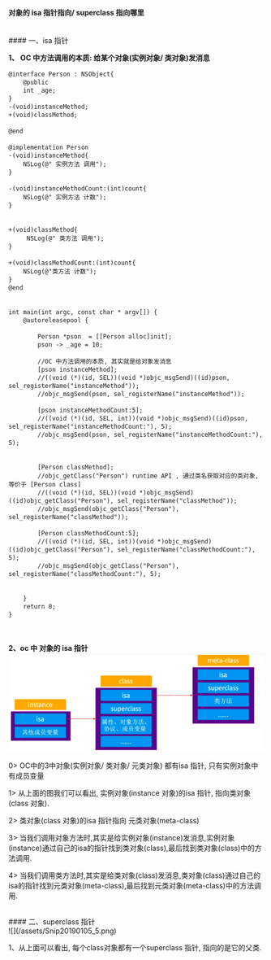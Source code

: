 #### 对象的 isa 指针指向/ superclass 指向哪里



<br>
#### 一、isa 指针

**1、 OC 中方法调用的本质: 给某个对象(实例对象/ 类对象)发消息**
```
@interface Person : NSObject{
    @public
    int _age;
}
-(void)instanceMethod;
+(void)classMethod;

@end

@implementation Person
-(void)instanceMethod{
    NSLog(@" 实例方法 调用");
}

-(void)instanceMethodCount:(int)count{
    NSLog(@" 实例方法 计数");
}


+(void)classMethod{
     NSLog(@" 类方法 调用");
}

+(void)classMethodCount:(int)count{
    NSLog(@"类方法 计数");
}
@end


int main(int argc, const char * argv[]) {
    @autoreleasepool {
        
        Person *pson  = [[Person alloc]init];
        pson -> _age = 10;
        
        //OC 中方法调用的本质, 其实就是给对象发消息
        [pson instanceMethod];
        //((void (*)(id, SEL))(void *)objc_msgSend)((id)pson, sel_registerName("instanceMethod"));
        //objc_msgSend(pson, sel_registerName("instanceMethod"));
        
        [pson instanceMethodCount:5];
        //((void (*)(id, SEL, int))(void *)objc_msgSend)((id)pson, sel_registerName("instanceMethodCount:"), 5);
        //objc_msgSend(pson, sel_registerName("instanceMethodCount:"), 5);
        
        
        [Person classMethod];
        //objc_getClass("Person") runtime API , 通过类名获取对应的类对象, 等价于 [Person class]
        //((void (*)(id, SEL))(void *)objc_msgSend)((id)objc_getClass("Person"), sel_registerName("classMethod"));
        //objc_msgSend(objc_getClass("Person"), sel_registerName("classMethod"));
        
        [Person classMethodCount:5];
        //((void (*)(id, SEL, int))(void *)objc_msgSend)((id)objc_getClass("Person"), sel_registerName("classMethodCount:"), 5);
        //objc_msgSend(objc_getClass("Person"), sel_registerName("classMethodCount:"), 5);
        
        
    }
    return 0;
}
```


<br> <br>
**2、oc 中 对象的 isa 指针**
<br>
![](/assets/Snip20190105_4.png)

0> OC中的3中对象(实例对象/ 类对象/ 元类对象) 都有isa 指针, 只有实例对象中有成员变量

1> 从上面的图我们可以看出, 实例对象(instance 对象)的isa 指针, 指向类对象(class 对象).

2> 类对象(class 对象)的isa 指针指向 元类对象(meta-class)

3> 当我们调用对象方法时,其实是给实例对象(instance)发消息,实例对象(instance)通过自己的isa的指针找到类对象(class),最后找到类对象(class)中的方法调用.

4> 当我们调用类方法时,其实是给类对象(class)发消息,类对象(class)通过自己的isa的指针找到元类对象(meta-class),最后找到元类对象(meta-class)中的方法调用.


<br>
#### 二、superclass 指针
<br>
![](/assets/Snip20190105_5.png)

1、从上面可以看出, 每个class对象都有一个superclass 指针, 指向的是它的父类.



